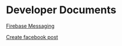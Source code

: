 # Developer Documents

[Firebase Messaging](firebase_messaging.md)

[Create facebook post](facebook_post_to_page.md)
